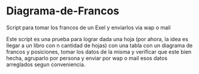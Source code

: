 # Diagrama-de-Francos
Script para tomar los francos de un Exel y enviarlos via wap o mail

Este script es una prueba para lograr dada una hoja (por ahora, la idea es llegar
a un libro con n cantidad de hojas) con una tabla con un diagrama de francos y posiciones,
tomar los datos de la misma y verificar que este bien hecha, agruparlo por persona y enviar
por wap o mail esos datos arreglados segun conveniencia. 